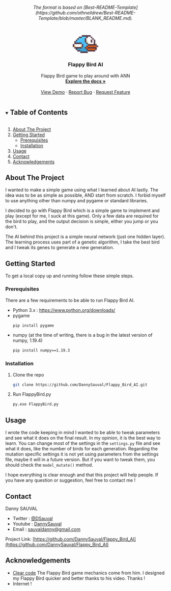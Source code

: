 <p align="center" style='font-style: italic;'>
The format is based on [Best-README-Template](https://github.com/othneildrew/Best-README-Template/blob/master/BLANK_README.md).
</p>

<!-- PROJECT LOGO -->
<br />
<p align="center">
  <a href="https://github.com/DannySauval/Flappy_Bird_AI">
    <img src="assets/bluebird-midflap.png" alt="Logo" width="80">
  </a>

  <h3 align="center">Flappy Bird AI</h3>

  <p align="center">
    Flappy Bird game to play around with ANN
    <br />
    <a href="https://github.com/DannySauval/Flappy_Bird_AI"><strong>Explore the docs »</strong></a>
    <br />
    <br />
    <a href="https://github.com/DannySauval/Flappy_Bird_AI">View Demo</a>
    ·
    <a href="https://github.com/DannySauval/Flappy_Bird_AI/issues">Report Bug</a>
    ·
    <a href="https://github.com/DannySauval/Flappy_Bird_AI/issues">Request Feature</a>
  </p>
</p>



<!-- TABLE OF CONTENTS -->
<details open="open">
  <summary><h2 style="display: inline-block">Table of Contents</h2></summary>
  <ol>
    <li>
      <a href="#about-the-project">About The Project</a>
    </li>
    <li>
      <a href="#getting-started">Getting Started</a>
      <ul>
        <li><a href="#prerequisites">Prerequisites</a></li>
        <li><a href="#installation">Installation</a></li>
      </ul>
    </li>
    <li><a href="#usage">Usage</a></li>
    <li><a href="#contact">Contact</a></li>
    <li><a href="#acknowledgements">Acknowledgements</a></li>
  </ol>
</details>



<!-- ABOUT THE PROJECT -->
## About The Project

I wanted to make a simple game using what I learned about AI lastly. The idea was to be as simple as possible, AND start from scratch. I forbid myself to use anything other than numpy and pygame or standard libraries.

I decided to go with Flappy Bird which is a simple game to implement and play (except for me, I suck at this game). Only a few data are required for the bird to play, and the output decision is simple, either you jump or you don't.

The AI behind this project is a simple neural network (just one hidden layer). The learning process uses part of a genetic algorithm, I take the best bird and I tweak its genes to generate a new generation.


<!-- GETTING STARTED -->
## Getting Started

To get a local copy up and running follow these simple steps.

### Prerequisites

There are a few requirements to be able to run Flappy Bird AI.
* Python 3.x : <a hfref="https://www.python.org/downloads/">https://www.python.org/downloads/</a>
* pygame 
  ```sh
  pip install pygame
  ```
* numpy (at the time of writing, there is a bug in the latest version of numpy, 1.19.4)
  ```sh
  pip install numpy==1.19.3
  ```

### Installation

1. Clone the repo
   ```sh
   git clone https://github.com/DannySauval/Flappy_Bird_AI.git
   ```
2. Run FlappyBird.py
   ```sh
   py.exe FlappyBird.py
   ```

<!-- USAGE EXAMPLES -->
## Usage

I wrote the code keeping in mind I wanted to be able to tweak parameters and see what it does on the final result. In my opinion, it is the best way to learn. 
You can change most of the settings in the `settings.py` file and see what it does, like the number of birds for each generation. Regarding the mutation specific settings it is not yet using parameters from the settings file, maybe it will in a future version. But if you want to tweak them, you should check the `model_mutate()` method.

I hope everything is clear enough and that this project will help people. If you have any question or suggestion, feel free to contact me !


<!-- CONTACT -->
## Contact

Danny SAUVAL 
- Twitter : [@DSauval](https://twitter.com/DSauval)
- Youtube : [DannySauval](https://www.youtube.com/channel/UC_pCdmt0cSF49st1b5q6yIQ)
- Email : sauvaldanny@gmail.com

Project Link: [https://github.com/DannySauval/Flappy_Bird_AI](https://github.com/DannySauval/Flappy_Bird_AI)

<!-- ACKNOWLEDGEMENTS -->
## Acknowledgements

* [Clear code](https://www.youtube.com/watch?v=UZg49z76cLw) The Flappy Bird game mechanics come from him. I designed my Flappy Bird quicker and better thanks to his video. Thanks !
* Internet !
